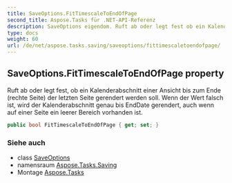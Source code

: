 ```yaml
---
title: SaveOptions.FitTimescaleToEndOfPage
second_title: Aspose.Tasks für .NET-API-Referenz
description: SaveOptions eigendom. Ruft ab oder legt fest ob ein Kalenderabschnitt einer Ansicht bis zum Ende rechte Seite der letzten Seite gerendert werden soll. Wenn der Wert falsch ist wird der Kalenderabschnitt genau bis EndDate gerendert auch wenn auf einer Seite ein leerer Bereich vorhanden ist.
type: docs
weight: 60
url: /de/net/aspose.tasks.saving/saveoptions/fittimescaletoendofpage/
---
```

## SaveOptions.FitTimescaleToEndOfPage property

Ruft ab oder legt fest, ob ein Kalenderabschnitt einer Ansicht bis zum Ende (rechte Seite) der letzten Seite gerendert werden soll. Wenn der Wert falsch ist, wird der Kalenderabschnitt genau bis EndDate gerendert, auch wenn auf einer Seite ein leerer Bereich vorhanden ist.

```csharp
public bool FitTimescaleToEndOfPage { get; set; }
```

### Siehe auch

* class [SaveOptions](../)
* namensraum [Aspose.Tasks.Saving](../../saveoptions/)
* Montage [Aspose.Tasks](../../../)



